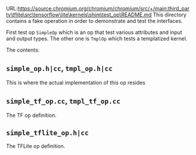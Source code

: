 URL:https://source.chromium.org/chromium/chromium/src/+/main:third_party\tflite\src\tensorflow\lite\kernels\shim\test_op\README.md
This directory contains a fake operation in order to demonstrate and test the
interfaces.

First test op `SimpleOp` which is an op that test various attributes and input
and output types. The other one is `TmplOp` which tests a templatized kernel.

The contents:

## `simple_op.h|cc`, `tmpl_op.h|cc`

This is where the actual implementation of this op resides

## `simple_tf_op.cc`, `tmpl_tf_op.cc`

The TF op definition.

## `simple_tflite_op.h|cc`

The TFLite op definition.
